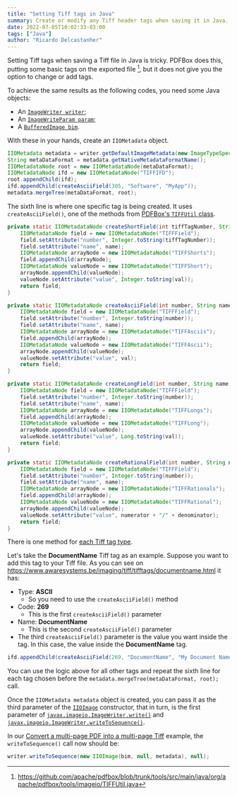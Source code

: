 ```yaml
---
title: "Setting Tiff tags in Java"
summary: Create or modify any Tiff header tags when saving it in Java.
date: 2022-07-05T10:02:33-03:00
tags: ["Java"]
author: "Ricardo Delcastanher"
---
```


Setting Tiff tags when saving a Tiff file in Java is tricky. PDFBox does this, putting some basic tags on the exported file [^1], but it does not give you the option to change or add tags.

[^1]: https://github.com/apache/pdfbox/blob/trunk/tools/src/main/java/org/apache/pdfbox/tools/imageio/TIFFUtil.java

To achieve the same results as the following codes, you need some Java objects:
-   An [`ImageWriter writer`](/posts/convert-pdf-to-tiff-in-java-with-apache-pdfbox/#convert-a-multi-page-pdf-into-a-multi-page-tiff);
-   An [`ImageWriteParam param`](/posts/tiff-compression-in-java/);
-   A [`BufferedImage bim`](/posts/convert-pdf-to-tiff-in-java-with-apache-pdfbox/#convert-a-multi-page-pdf-into-a-multi-page-tiff).

With these in your hands, create an `IIOMetadata` object.

```Java {linenos=true}
IIOMetadata metadata = writer.getDefaultImageMetadata(new ImageTypeSpecifier(bim), param);
String metaDataFormat = metadata.getNativeMetadataFormatName();
IIOMetadataNode root = new IIOMetadataNode(metaDataFormat);
IIOMetadataNode ifd = new IIOMetadataNode("TIFFIFD");
root.appendChild(ifd);
ifd.appendChild(createAsciiField(305, "Software", "MyApp"));
metadata.mergeTree(metaDataFormat, root);
```

The sixth line is where one specific tag is being created. It uses `createAsciiField()`, one of the methods from [PDFBox's `TIFFUtil` class](https://github.com/apache/pdfbox/blob/trunk/tools/src/main/java/org/apache/pdfbox/tools/imageio/TIFFUtil.java).

```Java
private static IIOMetadataNode createShortField(int tiffTagNumber, String name, int val) {
    IIOMetadataNode field = new IIOMetadataNode("TIFFField");
    field.setAttribute("number", Integer.toString(tiffTagNumber));
    field.setAttribute("name", name);
    IIOMetadataNode arrayNode = new IIOMetadataNode("TIFFShorts");
    field.appendChild(arrayNode);
    IIOMetadataNode valueNode = new IIOMetadataNode("TIFFShort");
    arrayNode.appendChild(valueNode);
    valueNode.setAttribute("value", Integer.toString(val));
    return field;
}

private static IIOMetadataNode createAsciiField(int number, String name, String val) {
    IIOMetadataNode field = new IIOMetadataNode("TIFFField");
    field.setAttribute("number", Integer.toString(number));
    field.setAttribute("name", name);
    IIOMetadataNode arrayNode = new IIOMetadataNode("TIFFAsciis");
    field.appendChild(arrayNode);
    IIOMetadataNode valueNode = new IIOMetadataNode("TIFFAscii");
    arrayNode.appendChild(valueNode);
    valueNode.setAttribute("value", val);
    return field;
}

private static IIOMetadataNode createLongField(int number, String name, long val) {
    IIOMetadataNode field = new IIOMetadataNode("TIFFField");
    field.setAttribute("number", Integer.toString(number));
    field.setAttribute("name", name);
    IIOMetadataNode arrayNode = new IIOMetadataNode("TIFFLongs");
    field.appendChild(arrayNode);
    IIOMetadataNode valueNode = new IIOMetadataNode("TIFFLong");
    arrayNode.appendChild(valueNode);
    valueNode.setAttribute("value", Long.toString(val));
    return field;
}

private static IIOMetadataNode createRationalField(int number, String name, int numerator, int denominator) {
    IIOMetadataNode field = new IIOMetadataNode("TIFFField");
    field.setAttribute("number", Integer.toString(number));
    field.setAttribute("name", name);
    IIOMetadataNode arrayNode = new IIOMetadataNode("TIFFRationals");
    field.appendChild(arrayNode);
    IIOMetadataNode valueNode = new IIOMetadataNode("TIFFRational");
    arrayNode.appendChild(valueNode);
    valueNode.setAttribute("value", numerator + "/" + denominator);
    return field;
}
```

There is one method for [each Tiff tag type](https://www.loc.gov/preservation/digital/formats/content/tiff_tags.shtml).

Let's take the **DocumentName** Tiff tag as an example. Suppose you want to add this tag to your Tiff file. As you can see on https://www.awaresystems.be/imaging/tiff/tifftags/documentname.html it has:
-   Type: **ASCII**
    -   So you need to use the `createAsciiField()` method
-   Code: **269**
    -   This is the first `createAsciiField()` parameter
-   Name: **DocumentName**
    -   This is the second `createAsciiField()` parameter
-   The third `createAsciiField()` parameter is the value you want inside the tag. In this case, the value inside the **DocumentName** tag.

```Java
ifd.appendChild(createAsciiField(269, "DocumentName", "My Document Name"));
```

You can use the logic above for all other tags and repeat the sixth line for each tag chosen before the `metadata.mergeTree(metaDataFormat, root);` call.

Once the `IIOMetadata metadata` object is created, you can pass it as the third parameter of the [`IIOImage`](https://docs.oracle.com/en/java/javase/11/docs/api/java.desktop/javax/imageio/IIOImage.html) constructor, that in turn, is the first parameter of [`javax.imageio.ImageWriter.write()`](https://docs.oracle.com/en/java/javase/11/docs/api/java.desktop/javax/imageio/ImageWriter.html#write(javax.imageio.metadata.IIOMetadata,javax.imageio.IIOImage,javax.imageio.ImageWriteParam)) and [`javax.imageio.ImageWriter.writeToSequence()`](https://docs.oracle.com/en/java/javase/11/docs/api/java.desktop/javax/imageio/ImageWriter.html#writeToSequence(javax.imageio.IIOImage,javax.imageio.ImageWriteParam)).

In our [Convert a multi-page PDF into a multi-page Tiff](/posts/convert-pdf-to-tiff-in-java-with-apache-pdfbox/) example, the `writeToSequence()` call now should be:

```Java
writer.writeToSequence(new IIOImage(bim, null, metadata), null);
```